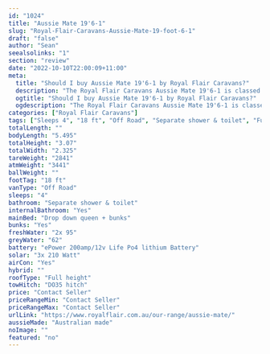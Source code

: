 ```yaml
---
id: "1024"
title: "Aussie Mate 19'6-1"
slug: "Royal-Flair-Caravans-Aussie-Mate-19-foot-6-1"
draft: "false"
author: "Sean"
seealsolinks: "1"
section: "review"
date: "2022-10-10T22:00:09+11:00"
meta:
  title: "Should I buy Aussie Mate 19'6-1 by Royal Flair Caravans?"
  description: "The Royal Flair Caravans Aussie Mate 19'6-1 is classed as Off Road, and sleeps 4 people. It is Australian made and comes in at 18 ft. It generally has Separate shower & toilet."
  ogtitle: "Should I buy Aussie Mate 19'6-1 by Royal Flair Caravans?"
  ogdescription: "The Royal Flair Caravans Aussie Mate 19'6-1 is classed as Off Road, and sleeps 4 people. It is Australian made and comes in at 18 ft. It generally has Separate shower & toilet."
categories: ["Royal Flair Caravans"]
tags: ["Sleeps 4", "18 ft", "Off Road", "Separate shower & toilet", "Full height", "Price Unknown", "Australian made"]
totalLength: ""
bodyLength: "5.495"
totalHeight: "3.07"
totalWidth: "2.325"
tareWeight: "2841"
atmWeight: "3441"
ballWeight: ""
footTag: "18 ft"
vanType: "Off Road"
sleeps: "4"
bathroom: "Separate shower & toilet"
internalBathroom: "Yes"
mainBed: "Drop down queen + bunks"
bunks: "Yes"
freshWater: "2x 95"
greyWater: "62"
battery: "ePower 200amp/12v Life Po4 lithium Battery"
solar: "3x 210 Watt"
airCon: "Yes"
hybrid: ""
roofType: "Full height"
towHitch: "DO35 hitch"
price: "Contact Seller"
priceRangeMin: "Contact Seller"
priceRangeMax: "Contact Seller"
urlLink: "https://www.royalflair.com.au/our-range/aussie-mate/"
aussieMade: "Australian made"
noImage: ""
featured: "no"
---
```

